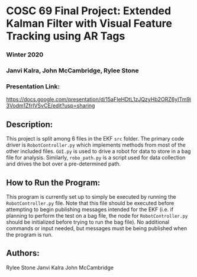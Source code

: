 # COSC 69 Final Project: Extended Kalman Filter with Visual Feature Tracking using AR Tags
### Winter 2020
###  Janvi Kalra, John McCambridge, Rylee Stone

### Presentation Link: 
https://docs.google.com/presentation/d/15aFIeHDtL1zJQzyHb2ORZ6yITm9i3Vodm1ZfrIVSvCE/edit?usp=sharing

## Description:
This project is split among 6 files in the EKF `src` folder. The primary code driver is `RobotController.py` which implements methods from most of the other included files. `GUI.py` is used to drive a robot for data to store in a bag file for analysis. Similarly, `robo_path.py`   is a script used for data collection and drives the bot over a pre-determined path. 

## How to Run the Program:
This program is currently set up to simply be executed by running the `RobotController.py` file. Note that this file should be executed before attempting to begin publishing messages intended for the EKF (i.e. if planning to perform the test on a bag file, the node for `RobotController.py` should be initialized before trying to run the bag file). No additional commands or input needed, but messages must be being published when the program is run. 

## Authors:
Rylee Stone
Janvi Kalra
John McCambridge
